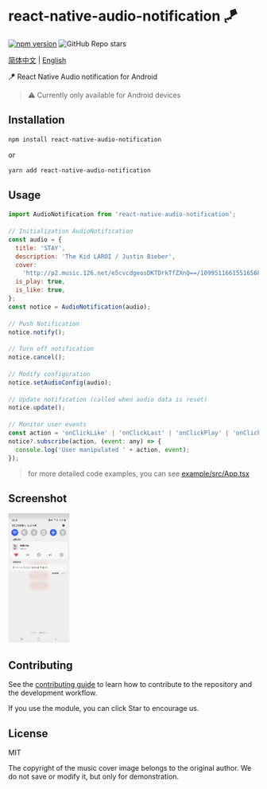 # react-native-audio-notification 🪁

[![npm version](https://badge.fury.io/js/react-native-audio-notification.svg)](https://badge.fury.io/js/react-native-audio-notification) ![![GitHub Repo stars](https://github.com/haxibiao/react-native-audio-notification)](https://img.shields.io/github/stars/haxibiao/react-native-audio-notification?style=social)

[简体中文](README.md) | [English](README_EN.md)

🪁 React Native Audio notification for Android

> ⚠️ Currently only available for Android devices

## Installation

```sh
npm install react-native-audio-notification
```

or

```sh
yarn add react-native-audio-notification
```

## Usage

```js
import AudioNotification from 'react-native-audio-notification';

// Initialization AudioNotification
const audio = {
  title: 'STAY',
  description: 'The Kid LAROI / Justin Bieber',
  cover:
    'http://p2.music.126.net/e5cvcdgeosDKTDrkTfZXnQ==/109951166155165682.jpg',
  is_play: true,
  is_like: true,
};
const notice = AudioNotification(audio);

// Push Notification
notice.notify();

// Turn off notification
notice.cancel();

// Modify configuration
notice.setAudioConfig(audio);

// Update notification (called when audio data is reset)
notice.update();

// Monitor user events
const action = 'onClickLike' | 'onClickLast' | 'onClickPlay' | 'onClickNext' | 'onClickClose';
notice?.subscribe(action, (event: any) => {
  console.log('User manipulated ' + action, event);
});
```

> for more detailed code examples, you can see [example/src/App.tsx](/example/src/App.tsx)

## Screenshot

<a href="docs/static/screenshot_001.jpg">
  <img src="docs/static/screenshot_001.jpg" alt="screenshot001" height="260" style="max-width:100%;">
</a>

## Contributing

See the [contributing guide](CONTRIBUTING.md) to learn how to contribute to the repository and the development workflow.

If you use the module, you can click Star to encourage us.
## License

MIT

The copyright of the music cover image belongs to the original author. We do not save or modify it, but only for demonstration.
